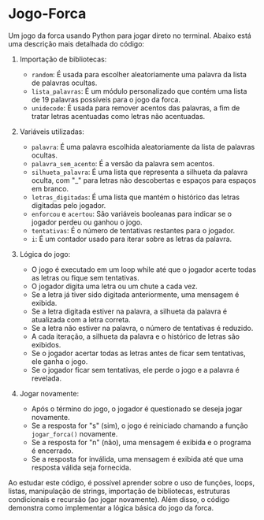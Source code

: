 # Jogo-Forca

Um jogo da forca usando Python para jogar direto no terminal. 
Abaixo está uma descrição mais detalhada do código:

1. Importação de bibliotecas:
   - `random`: É usada para escolher aleatoriamente uma palavra da lista de palavras ocultas.
   - `lista_palavras`: É um módulo personalizado que contém uma lista de 19 palavras possíveis para o jogo da forca.
   - `unidecode`: É usada para remover acentos das palavras, a fim de tratar letras acentuadas como letras não acentuadas.

2. Variáveis utilizadas:
   - `palavra`: É uma palavra escolhida aleatoriamente da lista de palavras ocultas.
   - `palavra_sem_acento`: É a versão da palavra sem acentos.
   - `silhueta_palavra`: É uma lista que representa a silhueta da palavra oculta, com "_" para letras não descobertas e espaços para espaços em branco.
   - `letras_digitadas`: É uma lista que mantém o histórico das letras digitadas pelo jogador.
   - `enforcou` e `acertou`: São variáveis booleanas para indicar se o jogador perdeu ou ganhou o jogo.
   - `tentativas`: É o número de tentativas restantes para o jogador.
   - `i`: É um contador usado para iterar sobre as letras da palavra.

3. Lógica do jogo:
   - O jogo é executado em um loop while até que o jogador acerte todas as letras ou fique sem tentativas.
   - O jogador digita uma letra ou um chute a cada vez.
   - Se a letra já tiver sido digitada anteriormente, uma mensagem é exibida.
   - Se a letra digitada estiver na palavra, a silhueta da palavra é atualizada com a letra correta.
   - Se a letra não estiver na palavra, o número de tentativas é reduzido.
   - A cada iteração, a silhueta da palavra e o histórico de letras são exibidos.
   - Se o jogador acertar todas as letras antes de ficar sem tentativas, ele ganha o jogo.
   - Se o jogador ficar sem tentativas, ele perde o jogo e a palavra é revelada.

4. Jogar novamente:
   - Após o término do jogo, o jogador é questionado se deseja jogar novamente.
   - Se a resposta for "s" (sim), o jogo é reiniciado chamando a função `jogar_forca()` novamente.
   - Se a resposta for "n" (não), uma mensagem é exibida e o programa é encerrado.
   - Se a resposta for inválida, uma mensagem é exibida até que uma resposta válida seja fornecida.

Ao estudar este código, é possível aprender sobre o uso de funções, loops, listas, manipulação de strings, importação de bibliotecas, estruturas condicionais e recursão (ao jogar novamente). Além disso, o código demonstra como implementar a lógica básica do jogo da forca.
